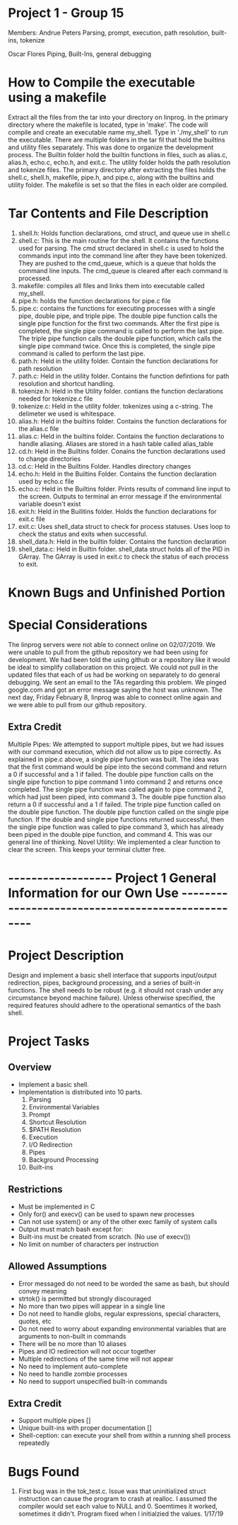 # Project 1 - Group 15

Members: 
Andrue Peters
Parsing, prompt, execution, path resolution, built-ins, tokenize

Oscar Flores
Piping, Built-Ins, general debugging

# How to Compile the executable using a makefile
Extract all the files from the tar into your directory on linprog. In the primary directory where the makefile
is located, type in 'make'. The code will compile and create an executable name my_shell. Type in './my_shell'
to run the executable. There are multiple folders in the tar fil that hold the builtins and utility files separately.
This was done to organize the development process. The Builtin folder hold the builtin functions in files, such as
alias.c, alias.h, echo.c, echo.h, and exit.c. The utility folder holds the path resolution and tokenize files. The 
primary directory after extracting the files holds the shell.c, shell.h, makefile, pipe.h, and pipe.c, along with 
the builtins and utility folder. The makefile is set so that the files in each older are compiled.

# Tar Contents and File Description
1. shell.h: Holds function declarations, cmd struct, and queue use in shell.c
2. shell.c: This is the main routine for the shell. It contains the functions used for parsing. The cmd 
  struct declared in shell.c is used to hold the commands input into the command line after they have been
  tokenized. They are pushed to the cmd_queue, which is a queue that holds the command line inputs. The 
  cmd_queue is cleared after each command is processed.
3. makefile: compiles all files and links them into executable called my_shell.
4. pipe.h: holds the function declarations for pipe.c file
5. pipe.c: contains the functions for executing processes with a single pipe, double pipe, and triple pipe.
  The double pipe function calls the single pipe function for the first two commands. After the first pipe is
  completed, the single pipe command is called to perform the last pipe. The triple pipe function calls the
  double pipe function, which calls the single pipe command twice. Once this is completed, the single pipe 
  command is called to perform the last pipe.
6. path.h: Held in the utility folder. Contain the function declarations for path resolution
7. path.c: Held in the utility folder. Contains the function defintions for path resolution and shortcut 
  handling. 
8. tokenize.h: Held in the Utility folder. contians the function declarations needed for tokenize.c file
9. tokenize.c: Held in the utility folder. tokenizes using a c-string. The delimeter we used is whitespace. 
10. alias.h: Held in the builtins folder. Contains the function declarations for the alias.c file
11. alias.c: Held in the builtins folder. Contains the function declarations to handle aliasing. Aliases are
  stored in a hash table called alias_table
12. cd.h: Held in the Builtins folder. Conains the function declarations used to change directories
13. cd.c: Held in the Builtins Folder. Handles directory changes 
14. echo.h: Held in the Builtins Folder. Contains the function declaration used by echo.c file
15. echo.c: Held in the Builtins folder. Prints results of command line input to the screen. Outputs to terminal
  an error message if the environmental variable doesn't exist
16. exit.h: Held in the Builitins folder. Holds the function declarations for exit.c file
17. exit.c: Uses shell_data struct to check for process statuses. Uses loop to check the status and exits when successful.
18. shell_data.h: Held in the builtin folder. Contains the function declaration
19. shell_data.c: Held in Builtin folder. shell_data struct holds all of the PID in GArray. The GArray is used in exit.c
   to check the status of each process to exit. 

# Known Bugs and Unfinished Portion


# Special Considerations
The linprog servers were not able to connect online on 02/07/2019. We were unable to pull from the github repository
we had been using for development. We had been told the using github or a repository like it would be ideal to simplify
collaboration on this project. We could not pull in the updated files that each of us had be working on separately to
do general debugging. We sent an email to the TAs regarding this problem. We pinged google.com and got an error message
saying the host was unknown. The next day, Friday February 8, linprog was able to connect online again and we were 
able to pull from our github repository. 
## Extra Credit
Multiple Pipes: We attempted to support multiple pipes, but we had issues with our command execution, which did not allow us to pipe
correctly. As explained in pipe.c above, a single pipe function was built. The idea was that the first command would be
pipe into the second command and return a 0 if successful and a 1 if failed. The double pipe function calls on the 
single pipe function to pipe command 1 into command 2 and returns once completed. The single pipe function was called
again to pipe command 2, which had just been piped, into command 3. The double pipe function also return a 0 if successful
and a 1 if failed. The triple pipe function called on the double pipe function. The double pipe function called on 
the single pipe function. If the double and single pipe functions returned successful, then the single pipe function
was called to pipe command 3, which has already been piped in the double pipe function, and command 4. This was our
general line of thinking. 
Novel Utility: We implemented a clear function to clear the screen. This keeps your terminal clutter free.

# ------------------ Project 1 General Information for our Own Use --------------------------------------------------
# Project Description
Design and implement a basic shell interface that supports input/output redirection,
pipes, background processing, and a series of built-in functions. The shell needs
to be robust (e.g. it should not crash under any circumstance beyond machine failure).
Unless otherwise specified, the required features should adhere to the operational
semantics of the bash shell.

# Project Tasks
## Overview
* Implement a basic shell.
* Implementation is distributed into 10 parts.
  1. Parsing
  2. Environmental Variables
  3. Prompt
  4. Shortcut Resolution
  5. $PATH Resolution
  6. Execution
  7. I/O Redirection
  8. Pipes
  9. Background Processing
  10. Built-ins

## Restrictions
* Must be implemented in C
* Only for() and execv() can be used to spawn new processes
* Can not use system() or any of the other exec family of system calls
* Output must match bash except for:
* Built-ins must be created from scratch. (No use of execv())
* No limit on number of characters per instruction

## Allowed Assumptions
* Error messaged do not need to be worded the same as bash, but should convey meaning
* strtok() is permitted but strongly discouraged
* No more than two pipes will appear in a single line
* Do not need to handle globs, regular expressions, special characters, quotes, etc
* Do not need to worry about expanding environmental variables that are arguments to non-built in commands
* There will be no more than 10 aliases
* Pipes and IO redirection will not occur together
* Multiple redirections of the same time will not appear
* No need to implement auto-complete
* No need to handle zombie processes
* No need to support unspecified built-in commands

## Extra Credit
* Support multiple pipes []
* Unique built-ins with proper documentation []
* Shell-ception: can execute your shell from within a running shell process repeatedly

# Bugs Found
1. First bug was in the tok_test.c. Issue was that uninitialized struct instruction can cause the program to crash at realloc. I assumed the compiler would set each value to NULL and 0. Soemtimes it worked, sometimes it didn't. Program fixed when I initialzied the values. 1/17/19
